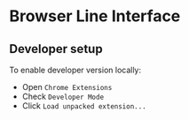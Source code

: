 # Browser Line Interface

## Developer setup
To enable developer version locally:
- Open `Chrome Extensions`
- Check `Developer Mode`
- Click `Load unpacked extension...`